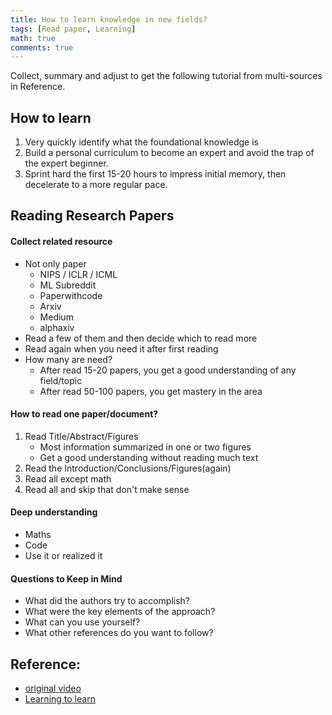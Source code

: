 ```yaml
---
title: How to learn knowledge in new fields?
tags: [Read paper, Learning]
math: true
comments: true
---
```


Collect, summary and adjust to get the following tutorial from multi-sources in Reference.

## How to learn
1. Very quickly identify what the foundational knowledge is
2. Build a personal curriculum to become an expert and avoid the trap of the expert beginner.
3. Sprint hard the first 15-20 hours to impress initial memory, then decelerate to a more regular pace.

## Reading Research Papers

#### Collect related resource

+ Not only paper
    + NIPS / ICLR / ICML
    + ML Subreddit
    + Paperwithcode
    + Arxiv
    + Medium
    + alphaxiv
+ Read a few of them and then decide which to read more
+ Read again when you need it after first reading
+ How many are need?
    + After read 15-20 papers, you get a good understanding of any field/topic
    + After read 50-100 papers, you get mastery in the area

#### How to read one paper/document?
1. Read Title/Abstract/Figures
    + Most information summarized in one or two figures
    + Get a good understanding without reading much text
2. Read the Introduction/Conclusions/Figures(again)
3. Read all except math
4. Read all and skip that don't make sense

#### Deep understanding 
+ Maths
+ Code
+ Use it or realized it

#### Questions to Keep in Mind
+ What did the authors try to accomplish?
+ What were the key elements of the approach?
+ What can you use yourself?
+ What other references do you want to follow?

## Reference: 
+ [original video](https://www.youtube.com/watch?v=733m6qBH-jI)
+ [Learning to learn](https://kevin.the.li/posts/learning-to-learn/)

